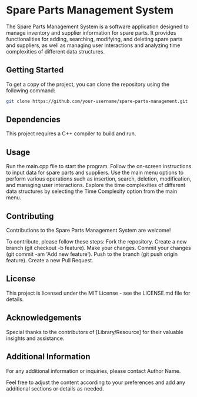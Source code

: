 # Spare Parts Management System

The Spare Parts Management System is a software application designed to manage inventory and supplier information for spare parts.
It provides functionalities for adding, searching, modifying, and deleting spare parts and suppliers, as well as managing user interactions and analyzing time complexities of different data structures.

## Getting Started

To get a copy of the project, you can clone the repository using the following command:

```bash
git clone https://github.com/your-username/spare-parts-management.git
```

## Dependencies

This project requires a C++ compiler to build and run.

## Usage

Run the main.cpp file to start the program.
Follow the on-screen instructions to input data for spare parts and suppliers.
Use the main menu options to perform various operations such as insertion, search, deletion, modification, and managing user interactions.
Explore the time complexities of different data structures by selecting the Time Complexity option from the main menu.

## Contributing
Contributions to the Spare Parts Management System are welcome!

To contribute, please follow these steps:
Fork the repository.
Create a new branch (git checkout -b feature).
Make your changes.
Commit your changes (git commit -am 'Add new feature').
Push to the branch (git push origin feature).
Create a new Pull Request.

## License
This project is licensed under the MIT License - see the LICENSE.md file for details.

## Acknowledgements
Special thanks to the contributors of [Library/Resource] for their valuable insights and assistance.

## Additional Information
For any additional information or inquiries, please contact Author Name.

Feel free to adjust the content according to your preferences and add any additional sections or details as needed.
